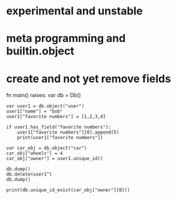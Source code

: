 # experimental and unstable
# meta programming and builtin.object
# create and not yet remove fields

fn main() raises:
    var db = Db()
    
    var user1 = db.object("user")
    user1["name"] = "bob"
    user1["favorite numbers"] = [1,2,3,4]
    
    if user1.has_field("favorite numbers"):
        user1["favorite numbers"][0].append(5)
        print(user1["favorite numbers"])

    var car_obj = db.object("car")
    car_obj["wheels"] = 4
    car_obj["owner"] = user1.unique_id()

    db.dump()
    db.delete(user1^)
    db.dump()

    print(db.unique_id_exist(car_obj["owner"][0]))
